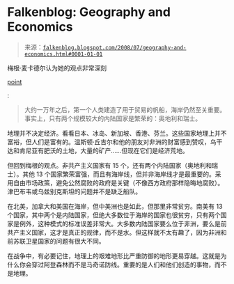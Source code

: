 <!--yml

category: 未分类

date: 2024-05-12 23:05:18

-->

# Falkenblog: Geography and Economics

> 来源：[`falkenblog.blogspot.com/2008/07/geography-and-economics.html#0001-01-01`](http://falkenblog.blogspot.com/2008/07/geography-and-economics.html#0001-01-01)

梅根·麦卡德尔认为她的观点非常深刻

[point](http://meganmcardle.theatlantic.com/archives/2008/07/gdp_a_few_pictures_are_worth_a.php)

:

> 大约一万年之后，第一个人类建造了用于贸易的帆船，海岸仍然至关重要。事实上，只有两个规模较大的内陆国家是繁荣的：奥地利和瑞士。

地理并不决定经济。看看日本、冰岛、新加坡、香港、芬兰。这些国家地理上并不富裕，但人们是富有的。温斯顿·丘吉尔和他的朋友对非洲的财富感到赞叹，乌干达和肯尼亚有肥沃的土地，大量的矿产……但现在它们是经济荒地。

但回到梅根的观点。非共产主义国家有 15 个，还有两个内陆国家（奥地利和瑞士）。其他 13 个国家繁荣富强，而且有海岸线，但并非海岸线才是最重要的。采用自由市场政策，避免公然腐败的政府是关键（不像西方政府那样隐晦地腐败）。津巴布韦或乌兹别克斯坦的问题并不是缺乏船队。

在北美，加拿大和美国在海岸，但中美洲也是如此，但那里非常贫穷。南美有 13 个国家，其中两个是内陆国家，但绝大多数位于海岸的国家也很贫穷，只有两个国家是例外，这种模式的标准误差非常大。大多数内陆国家要么位于非洲，要么是前共产主义国家，这才是真正的规律，而不是水。但这样就不太有趣了，因为非洲和前苏联卫星国家的问题有很大不同。

在战争中，有必要记住，地理上的艰难地形比严重防御的地形更易穿越。这就是为什么你会穿过阿登森林而不是马奇诺防线。重要的是人们和他们创造的事物，而不是地理。
